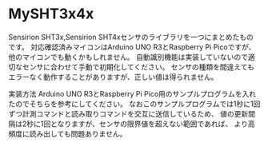 # MySHT3x4x
Sensirion SHT3x,Sensirion SHT4xセンサのライブラリを一つにまとめたものです。
対応確認済みマイコンはArduino UNO R3とRaspberry Pi Picoですが、他のマイコンでも動くかもしれません。
自動識別機能は実装していないので適切なセンサに合わせて手動で初期化してください。
センサの種類を間違えてもエラーなく動作することがありますが、正しい値は得られません。

実装方法
Arduino UNO R3とRaspberry Pi Pico用のサンプルプログラムを入れたのでそちらを参考にしてください。
なおこのサンプルプログラムでは1秒に1回ずつ計測コマンドと読み取りコマンドを交互に送信しているため、
値の更新間隔は2秒に1回となりますが、センサの限界値を超えない範囲であれば、
より高頻度に読み出しても問題ありません。
